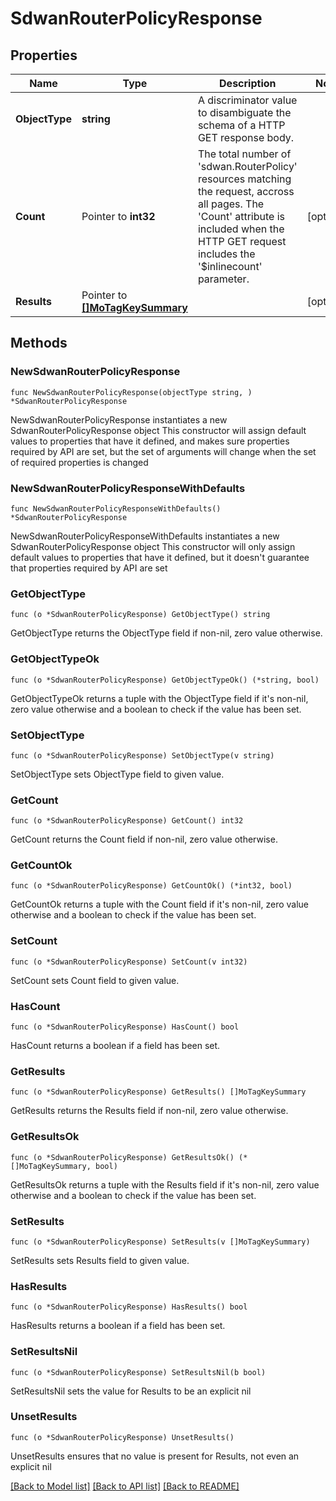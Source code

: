 # SdwanRouterPolicyResponse

## Properties

Name | Type | Description | Notes
------------ | ------------- | ------------- | -------------
**ObjectType** | **string** | A discriminator value to disambiguate the schema of a HTTP GET response body. | 
**Count** | Pointer to **int32** | The total number of &#39;sdwan.RouterPolicy&#39; resources matching the request, accross all pages. The &#39;Count&#39; attribute is included when the HTTP GET request includes the &#39;$inlinecount&#39; parameter. | [optional] 
**Results** | Pointer to [**[]MoTagKeySummary**](MoTagKeySummary.md) |  | [optional] 

## Methods

### NewSdwanRouterPolicyResponse

`func NewSdwanRouterPolicyResponse(objectType string, ) *SdwanRouterPolicyResponse`

NewSdwanRouterPolicyResponse instantiates a new SdwanRouterPolicyResponse object
This constructor will assign default values to properties that have it defined,
and makes sure properties required by API are set, but the set of arguments
will change when the set of required properties is changed

### NewSdwanRouterPolicyResponseWithDefaults

`func NewSdwanRouterPolicyResponseWithDefaults() *SdwanRouterPolicyResponse`

NewSdwanRouterPolicyResponseWithDefaults instantiates a new SdwanRouterPolicyResponse object
This constructor will only assign default values to properties that have it defined,
but it doesn't guarantee that properties required by API are set

### GetObjectType

`func (o *SdwanRouterPolicyResponse) GetObjectType() string`

GetObjectType returns the ObjectType field if non-nil, zero value otherwise.

### GetObjectTypeOk

`func (o *SdwanRouterPolicyResponse) GetObjectTypeOk() (*string, bool)`

GetObjectTypeOk returns a tuple with the ObjectType field if it's non-nil, zero value otherwise
and a boolean to check if the value has been set.

### SetObjectType

`func (o *SdwanRouterPolicyResponse) SetObjectType(v string)`

SetObjectType sets ObjectType field to given value.


### GetCount

`func (o *SdwanRouterPolicyResponse) GetCount() int32`

GetCount returns the Count field if non-nil, zero value otherwise.

### GetCountOk

`func (o *SdwanRouterPolicyResponse) GetCountOk() (*int32, bool)`

GetCountOk returns a tuple with the Count field if it's non-nil, zero value otherwise
and a boolean to check if the value has been set.

### SetCount

`func (o *SdwanRouterPolicyResponse) SetCount(v int32)`

SetCount sets Count field to given value.

### HasCount

`func (o *SdwanRouterPolicyResponse) HasCount() bool`

HasCount returns a boolean if a field has been set.

### GetResults

`func (o *SdwanRouterPolicyResponse) GetResults() []MoTagKeySummary`

GetResults returns the Results field if non-nil, zero value otherwise.

### GetResultsOk

`func (o *SdwanRouterPolicyResponse) GetResultsOk() (*[]MoTagKeySummary, bool)`

GetResultsOk returns a tuple with the Results field if it's non-nil, zero value otherwise
and a boolean to check if the value has been set.

### SetResults

`func (o *SdwanRouterPolicyResponse) SetResults(v []MoTagKeySummary)`

SetResults sets Results field to given value.

### HasResults

`func (o *SdwanRouterPolicyResponse) HasResults() bool`

HasResults returns a boolean if a field has been set.

### SetResultsNil

`func (o *SdwanRouterPolicyResponse) SetResultsNil(b bool)`

 SetResultsNil sets the value for Results to be an explicit nil

### UnsetResults
`func (o *SdwanRouterPolicyResponse) UnsetResults()`

UnsetResults ensures that no value is present for Results, not even an explicit nil

[[Back to Model list]](../README.md#documentation-for-models) [[Back to API list]](../README.md#documentation-for-api-endpoints) [[Back to README]](../README.md)


